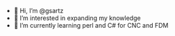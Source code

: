 - 👋 Hi, I’m @gsartz
- 👀 I’m interested in expanding my knowledge
- 🌱 I’m currently learning perl and C# for CNC and FDM

<!---
gsartz/gsartz is a ✨ special ✨ repository because its `README.md` (this file) appears on your GitHub profile.
You can click the Preview link to take a look at your changes.
--->
